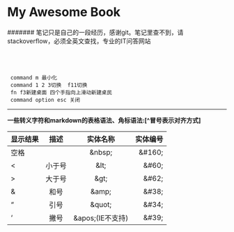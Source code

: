 # My Awesome Book

####### 笔记只是自己的一段经历，感谢git。笔记里查不到，请stackoverflow，必须全英文查找，专业的IT问答网站<br><br><br><br>
```
 command m 最小化
 command 1 2 3切换  f11切换
 fn f3新建桌面 四个手指向上滑动新建桌民
 command option esc 关闭
```
***
**一些转义字符和markdown的表格语法、角标语法:[^冒号表示对齐方式]**

| 显示结果 | 描述	   |实体名称| 实体编号 |
|:------ |:------:|:-----:|-------:|
|  空格	  |  |	&amp;nbsp;  |&amp;#160;|
|  <	|小于号	|&amp;lt;	|&amp;#60;|
|  >	|大于号	|&amp;gt;	|&amp;#62;|
|  &	|和号	|&amp;amp;	|&amp;#38;|
|  “	|引号	|&amp;quot;  	|&amp;#34;|
|  ‘	|撇号	|&amp;apos;(IE不支持)|&amp;#39;|